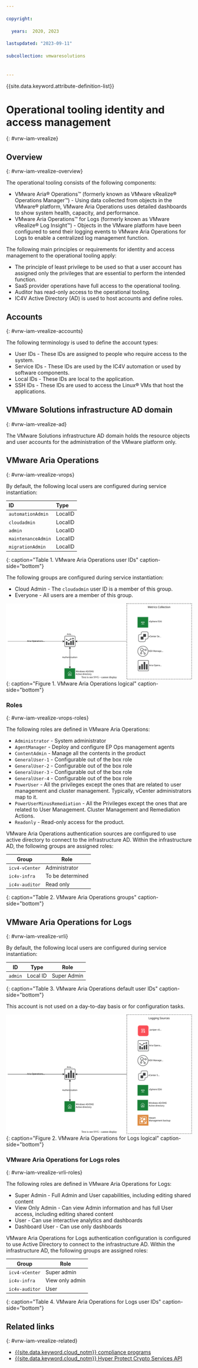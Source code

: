 ```yaml
---

copyright:

  years:  2020, 2023

lastupdated: "2023-09-11"

subcollection: vmwaresolutions


---
```


{{site.data.keyword.attribute-definition-list}}

# Operational tooling identity and access management
{: #vrw-iam-vrealize}

## Overview
{: #vrw-iam-vrealize-overview}

The operational tooling consists of the following components:

* VMware Aria® Operations™ (formerly known as VMware vRealize® Operations Manager™) - Using data collected from objects in the VMware® platform, VMware Aria Operations uses detailed dashboards to show system health, capacity, and performance.
* VMware Aria Operations™ for Logs (formerly known as VMware vRealize® Log Insight™) - Objects in the VMware platform have been configured to send their logging events to VMware Aria Operations for Logs to enable a centralized log management function.

The following main principles or requirements for identity and access management to the operational tooling apply:
* The principle of least privilege to be used so that a user account has assigned only the privileges that are essential to perform the intended function.
* SaaS provider operations have full access to the operational tooling.
* Auditor has read-only access to the operational tooling.
* IC4V Active Directory (AD) is used to host accounts and define roles.

## Accounts
{: #vrw-iam-vrealize-accounts}

The following terminology is used to define the account types:

* User IDs - These IDs are assigned to people who require access to the system.
* Service IDs - These IDs are used by the IC4V automation or used by software components.
* Local IDs - These IDs are local to the application.
* SSH IDs - These IDs are used to access the Linux® VMs that host the applications.

## VMware Solutions infrastructure AD domain
{: #vrw-iam-vrealize-ad}

The VMware Solutions infrastructure AD domain holds the resource objects and user accounts for the administration of the VMware platform only.

## VMware Aria Operations
{: #vrw-iam-vrealize-vrops}

By default, the following local users are configured during service instantiation:

| ID  | Type |
|:--- |:---- |
| `automationAdmin` | LocalID |
| `cloudadmin` | LocalID |
| `admin` | LocalID |
| `maintenanceAdmin` | LocalID |
| `migrationAdmin` | LocalID |
{: caption="Table 1. VMware Aria Operations user IDs" caption-side="bottom"}

The following groups are configured during service instantiation:

* Cloud Admin - The `cloudadmin` user ID is a member of this group.
* Everyone - All users are a member of this group.

![VMware Aria Operations logical](../../images/vrw-v2-operations.svg){: caption="Figure 1. VMware Aria Operations logical" caption-side="bottom"}

### Roles
{: #vrw-iam-vrealize-vrops-roles}

The following roles are defined in VMware Aria Operations:
* `Administrator` - System administrator
* `AgentManager` - Deploy and configure EP Ops management agents
* `ContentAdmin` - Manage all the contents in the product
* `GeneralUser-1` - Configurable out of the box role
* `GeneralUser-2` - Configurable out of the box role
* `GeneralUser-3` - Configurable out of the box role
* `GeneralUser-4` - Configurable out of the box role
* `PowerUser` - All the privileges except the ones that are related to user management and cluster management. Typically, vCenter administrators map to it.
* `PowerUserMinusRemediation` - All the Privileges except the ones that are related to User Management. Cluster Management and Remediation Actions.
* `Readonly` - Read-only access for the product.

VMware Aria Operations authentication sources are configured to use active directory to connect to the infrastructure AD. Within the infrastructure AD, the following groups are assigned roles:

| Group | Role |
|---|---|
| `icv4-vCenter` | Administrator |
| `ic4v-infra`  | To be determined |
| `ic4v-auditor` | Read only |
{: caption="Table 2. VMware Aria Operations groups" caption-side="bottom"}

## VMware Aria Operations for Logs
{: #vrw-iam-vrealize-vrli}

By default, the following local users are configured during service instantiation:

| ID | Type | Role |
|---|---|---|
| `admin` | Local ID | Super Admin |
{: caption="Table 3. VMware Aria Operations default user IDs" caption-side="bottom"}

This account is not used on a day-to-day basis or for configuration tasks.

![VMware Aria Operations for Logs logical](../../images/vrw-v2-operations-logs.svg){: caption="Figure 2. VMware Aria Operations for Logs logical" caption-side="bottom"}

### VMware Aria Operations for Logs roles
{: #vrw-iam-vrealize-vrli-roles}

The following roles are defined in VMware Aria Operations for Logs:
* Super Admin - Full Admin and User capabilities, including editing shared content
* View Only Admin - Can view Admin information and has full User access, including editing shared content
* User - Can use interactive analytics and dashboards
* Dashboard User - Can use only dashboards

VMware Aria Operations for Logs authentication configuration is configured to use Active Directory to connect to the infrastructure AD. Within the infrastructure AD, the following groups are assigned roles:

| Group | Role |
|---|---|
| `icv4-vCenter` | Super admin |
| `ic4v-infra`  | View only admin |
| `ic4v-auditor` | User |
{: caption="Table 4. VMware Aria Operations for Logs user IDs" caption-side="bottom"}

## Related links
{: #vrw-iam-vrealize-related}

* [{{site.data.keyword.cloud_notm}} compliance programs](https://www.ibm.com/cloud/compliance)
* [{{site.data.keyword.cloud_notm}} Hyper Protect Crypto Services API](/apidocs/hs-crypto)
